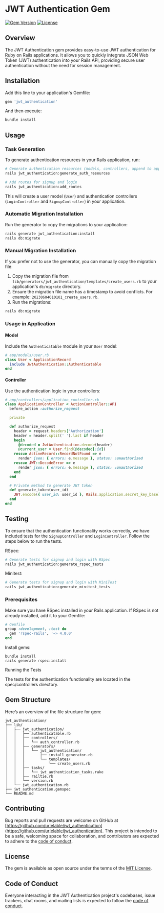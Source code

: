 # JWT Authentication Gem

[![Gem Version](https://badge.fury.io/rb/jwt_authentication.svg)](https://badge.fury.io/rb/jwt_authentication)
[![License](https://img.shields.io/badge/license-MIT-blue.svg)](https://opensource.org/licenses/MIT)

## Overview

The JWT Authentication gem provides easy-to-use JWT authentication for Ruby on Rails applications. It allows you to quickly integrate JSON Web Token (JWT) authentication into your Rails API, providing secure user authentication without the need for session management.

## Installation

Add this line to your application's Gemfile:

```ruby
gem 'jwt_authentication'
```

And then execute:

```bash
bundle install
```

## Usage


### Task Generation

To generate authentication resources in your Rails application, run:

```bash
# Generate authentication resources (models, controllers, append to application controller)
rails jwt_authentication:generate_auth_resources

# Add routes for signup and login
rails jwt_authentication:add_routes
```

This will create a user model (`User`) and authentication controllers (`LoginController` and `SignupController`) in your application.

### Automatic Migration Installation

Run the generator to copy the migrations to your application:

```bash
rails generate jwt_authentication:install
rails db:migrate
```

### Manual Migration Installation

If you prefer not to use the generator, you can manually copy the migration file:

1. Copy the migration file from `lib/generators/jwt_authentication/templates/create_users.rb` to your application's `db/migrate` directory.
2. Ensure the migration file name has a timestamp to avoid conflicts. For example: `20230604010101_create_users.rb`.
3. Run the migrations:

```bash
rails db:migrate
```

### Usage in Application

#### Model

Include the `Authenticatable` module in your `User` model:

```ruby
# app/models/user.rb
class User < ApplicationRecord
  include JwtAuthentication::Authenticatable
end
```

#### Controller

Use the authentication logic in your controllers:

```ruby
# app/controllers/application_controller.rb
class ApplicationController < ActionController::API
  before_action :authorize_request

  private

  def authorize_request
    header = request.headers['Authorization']
    header = header.split(' ').last if header
    begin
      @decoded = JwtAuthentication.decode(header)
      @current_user = User.find(@decoded[:id])
    rescue ActiveRecord::RecordNotFound => e
      render json: { errors: e.message }, status: :unauthorized
    rescue JWT::DecodeError => e
      render json: { errors: e.message }, status: :unauthorized
    end
  end

  # Private method to generate JWT token
  def generate_token(user_id)
    JWT.encode({ user_id: user_id }, Rails.application.secret_key_base)
  end
end
```

## Testing

To ensure that the authentication functionality works correctly, we have included tests for the `SignupController` and `LoginController`. Follow the steps below to run the tests.

RSpec:

```bash
# Generate tests for signup and login with RSpec
rails jwt_authentication:generate_rspec_tests

```

Minitest:

```bash
# Generate tests for signup and login with MiniTest
rails jwt_authentication:generate_minitest_tests
```


### Prerequisites

Make sure you have RSpec installed in your Rails application. If RSpec is not already installed, add it to your Gemfile:

```ruby
# Gemfile
group :development, :test do
  gem 'rspec-rails', '~> 4.0.0'
end
```

Install gems: 
```
bundle install
rails generate rspec:install
```

Running the Tests

The tests for the authentication functionality are located in the spec/controllers directory. 

## Gem Structure

Here’s an overview of the file structure for gem:
```
jwt_authentication/
├── lib/
│   ├── jwt_authentication/
│   │   ├── authenticatable.rb
│   │   ├── controllers/
│   │   │   └── auth_controller.rb
│   │   ├── generators/
│   │   │   └── jwt_authentication/
│   │   │       ├── install_generator.rb
│   │   │       └── templates/
│   │   │           └── create_users.rb
│   │   ├── tasks/
│   │   │   └── jwt_authentication_tasks.rake
│   │   ├── railtie.rb
│   │   └── version.rb
│   └── jwt_authentication.rb
├── jwt_authentication.gemspec
└── README.md
```

## Contributing

Bug reports and pull requests are welcome on GitHub at [https://github.com/urielable/jwt_authentication](https://github.com/urielable/jwt_authentication). This project is intended to be a safe, welcoming space for collaboration, and contributors are expected to adhere to the [code of conduct](https://github.com/urielable/jwt_authentication/blob/main/CODE_OF_CONDUCT.md).

## License

The gem is available as open source under the terms of the [MIT License](https://opensource.org/licenses/MIT).

## Code of Conduct

Everyone interacting in the JWT Authentication project's codebases, issue trackers, chat rooms, and mailing lists is expected to follow the [code of conduct](https://github.com/urielable/jwt_authentication/blob/main/CODE_OF_CONDUCT.md).
